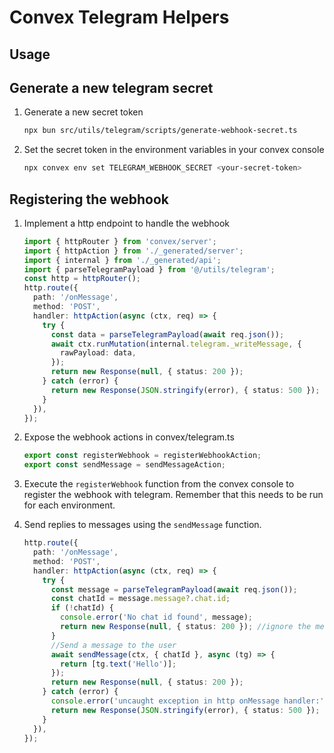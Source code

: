 # Convex Telegram Helpers

## Usage

## Generate a new telegram secret

1. Generate a new secret token

    ```sh
    npx bun src/utils/telegram/scripts/generate-webhook-secret.ts
    ```

2. Set the secret token in the environment variables in your convex console

    ```sh
    npx convex env set TELEGRAM_WEBHOOK_SECRET <your-secret-token>
    ```

## Registering the webhook

1. Implement a http endpoint to handle the webhook

   ```ts
   import { httpRouter } from 'convex/server';
   import { httpAction } from './_generated/server';
   import { internal } from './_generated/api';
   import { parseTelegramPayload } from '@/utils/telegram';
   const http = httpRouter();
   http.route({
     path: '/onMessage',
     method: 'POST',
     handler: httpAction(async (ctx, req) => {
       try {
         const data = parseTelegramPayload(await req.json());
         await ctx.runMutation(internal.telegram._writeMessage, {
           rawPayload: data,
         });
         return new Response(null, { status: 200 });
       } catch (error) {
         return new Response(JSON.stringify(error), { status: 500 });
       }
     }),
   });
   ```

2. Expose the webhook actions in convex/telegram.ts

   ```ts
   export const registerWebhook = registerWebhookAction;
   export const sendMessage = sendMessageAction;
   ```

3. Execute the `registerWebhook` function from the convex console to register the webhook with telegram. Remember that this needs to be run for each environment.

4. Send replies to messages using the `sendMessage` function.

    ```ts
    http.route({
      path: '/onMessage',
      method: 'POST',
      handler: httpAction(async (ctx, req) => {
        try {
          const message = parseTelegramPayload(await req.json());
          const chatId = message.message?.chat.id;
          if (!chatId) {
            console.error('No chat id found', message);
            return new Response(null, { status: 200 }); //ignore the message for those we can't handle for now
          }
          //Send a message to the user
          await sendMessage(ctx, { chatId }, async (tg) => {
            return [tg.text('Hello')];
          });
          return new Response(null, { status: 200 });
        } catch (error) {
          console.error('uncaught exception in http onMessage handler:', error);
          return new Response(JSON.stringify(error), { status: 500 });
        }
      }),
    });
    ```
